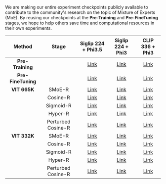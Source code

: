 
We are making our entire experiment checkpoints publicly available to contribute to the community's research on the topic of Mixture of Experts (MoE). By reusing our checkpoints at the **Pre-Training** and **Pre-FineTuning** stages, we hope to help others save time and computational resources in their own experiments.

|      Method       |       Stage       | Siglip 224 + Phi3.5                                                                                          | Siglip 224 + Phi3                                                                                     | CLIP 336 + Phi3                                                                                     |
|:-----------------:|:-----------------:|:-----------------------------------------------------------------------------------------------------------:|:-----------------------------------------------------------------------------------------------------:|:---------------------------------------------------------------------------------------------------:|
| **Pre-Training**  |                   | [Link](https://huggingface.co/Fsoft-AIC/Phi3.5-Siglip-MoE/tree/main/pretrain)                               | [Link](https://huggingface.co/Fsoft-AIC/Phi3-SigLiP-MoE/tree/main/pretrain)                           | [Link](https://huggingface.co/Fsoft-AIC/Phi3-CLIP-MoE/tree/main/pretrain)                                |
| **Pre-FineTuning**|                   | [Link](https://huggingface.co/Fsoft-AIC/Phi3.5-Siglip-MoE/tree/main/pft)                                    | [Link](https://huggingface.co/Fsoft-AIC/Phi3-SigLiP-MoE/tree/main/pft)                               | [Link](https://huggingface.co/Fsoft-AIC/Phi3-CLIP-MoE/tree/main/pft)                           |
| **VIT 665K**      | SMoE-R            | [Link](https://huggingface.co/Fsoft-AIC/Phi3.5-Siglip-MoE/tree/main/sft_full/smoe)                          | [Link](https://huggingface.co/Fsoft-AIC/Phi3-SigLiP-MoE/tree/main/sft_full/smoe)                     | [Link](https://huggingface.co/Fsoft-AIC/Phi3-CLIP-MoE/tree/main/sft_full/smoe)                      |
|                   | Cosine-R          | [Link](https://huggingface.co/Fsoft-AIC/Phi3.5-Siglip-MoE/tree/main/sft_full/smoe_cosinegating)             | [Link](https://huggingface.co/Fsoft-AIC/Phi3-SigLiP-MoE/tree/main/sft_full/smoe_cosinegating)        | [Link](https://huggingface.co/Fsoft-AIC/Phi3-CLIP-MoE/tree/main/sft_full/smoe_cosinegating)         |
|                   | Sigmoid-R         | [Link](https://huggingface.co/Fsoft-AIC/Phi3.5-Siglip-MoE/tree/main/sft_full)                               | [Link](https://huggingface.co/Fsoft-AIC/Phi3-SigLiP-MoE/tree/main/sft_full)                          | [Link](https://huggingface.co/Fsoft-AIC/Phi3-CLIP-MoE/tree/main/sft_full)                           |
|                   | Hyper-R           | [Link](https://huggingface.co/Fsoft-AIC/Phi3.5-Siglip-MoE/tree/main/sft_full/hyperrouter)                   | [Link](https://huggingface.co/Fsoft-AIC/Phi3-SigLiP-MoE/tree/main/sft_full/hyperrouter)              | [Link](https://huggingface.co/Fsoft-AIC/Phi3-CLIP-MoE/tree/main/sft_full/hyperrouter)               |
|                   | Perturbed Cosine-R| [Link](https://huggingface.co/Fsoft-AIC/Phi3.5-Siglip-MoE/tree/main/sft_full/smoe_perturbed)                | [Link](https://huggingface.co/Fsoft-AIC/Phi3-SigLiP-MoE/tree/main/sft_full/smoe_perturbed)           | [Link](https://huggingface.co/Fsoft-AIC/Phi3-CLIP-MoE/tree/main/sft_full/smoe_perturbed)            |
| **VIT 332K**      | SMoE-R            | [Link](https://huggingface.co/Fsoft-AIC/Phi3.5-Siglip-MoE/tree/main/sft/smoe)                               | [Link](https://huggingface.co/Fsoft-AIC/Phi3-SigLiP-MoE/tree/main/sft/smoe)                          | [Link](https://huggingface.co/Fsoft-AIC/Phi3-CLIP-MoE/tree/main/sft/smoe)                           |
|                   | Cosine-R          | [Link](https://huggingface.co/Fsoft-AIC/Phi3.5-Siglip-MoE/tree/main/sft/smoe_cosinegating)                  | [Link](https://huggingface.co/Fsoft-AIC/Phi3-SigLiP-MoE/tree/main/sft/smoe_cosinegating)             | [Link](https://huggingface.co/Fsoft-AIC/Phi3-CLIP-MoE/tree/main/sft/smoe_cosinegating)              |
|                   | Sigmoid-R         | [Link](https://huggingface.co/Fsoft-AIC/Phi3.5-Siglip-MoE/tree/main/sft)                                   | [Link](https://huggingface.co/Fsoft-AIC/Phi3-SigLiP-MoE/tree/main/sft)                               | [Link](https://huggingface.co/Fsoft-AIC/Phi3-SigLiP-MoE/tree/main/sft)                              |
|                   | Hyper-R           | [Link](https://huggingface.co/Fsoft-AIC/Phi3.5-Siglip-MoE/tree/main/sft/hyperrouter)                        | [Link](https://huggingface.co/Fsoft-AIC/Phi3-SigLiP-MoE/tree/main/sft/hyperrouter)                   | [Link](https://huggingface.co/Fsoft-AIC/Phi3-CLIP-MoE/tree/main/sft/hyperrouter)                    |
|                   | Perturbed Cosine-R| [Link](https://huggingface.co/Fsoft-AIC/Phi3.5-Siglip-MoE/tree/main/sft/smoe_perturbed)                     | [Link](https://huggingface.co/Fsoft-AIC/Phi3-SigLiP-MoE/tree/main/sft/smoe_perturbed)                | [Link](https://huggingface.co/Fsoft-AIC/Phi3-CLIP-MoE/tree/main/sft/smoe_perturbed)                 |
